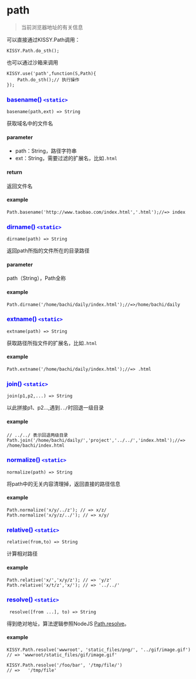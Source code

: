 <style>
h3 {
	color:blue;
}
</style>
# path

> 当前浏览器地址的有关信息

可以直接通过KISSY.Path调用：

	KISSY.Path.do_sth();

也可以通过沙箱来调用

	KISSY.use('path',function(S,Path){
		Path.do_sth();// 执行操作
	});

### basename()  `<static>`

`basename(path,ext) => String`

获取域名中的文件名

#### parameter

- path：String，路径字符串
- ext：String，需要过滤的扩展名，比如`.html`

#### return

返回文件名

#### example

	Path.basename('http://www.taobao.com/index.html','.html');//=> index

### dirname()  `<static>`

`dirname(path) => String`

返回path所指的文件所在的目录路径

#### parameter

path（String），Path全称

#### example

	Path.dirname('/home/bachi/daily/index.html');//=>/home/bachi/daily

### extname()  `<static>`

`extname(path) => String`

获取路径所指文件的扩展名，比如`.html`

#### example

	Path.extname('/home/bachi/daily/index.html');//=> .html

### join()  `<static>`

`join(p1,p2,...) => String`

以此拼接p1、p2...,遇到`../`时回退一级目录

#### example

	// ../../ 表示回退两级目录
	Path.join('/home/bachi/daily/','project','../../','index.html');//=> /home/bachi/index.html

### normalize()  `<static>`

`normalize(path) => String`

将path中的无关内容清理掉，返回直接的路径信息

#### example

	Path.normalize('x/y/../z'); // => x/z/
	Path.normalize('x/y/z/../'); // => x/y/

### relative()  `<static>`

`relative(from,to) => String`

计算相对路径

#### example

	Path.relative('x/','x/y/z'); // => 'y/z'
	Path.relative('x/t/z','x/'); // => '../../'

### resolve()  `<static>`

` resolve([from ...], to) => String`

得到绝对地址，算法逻辑参照NodeJS [Path.resolve](http://nodejs.org/api/path.html#path_path_resolve_from_to)。

#### example

	KISSY.Path.resolve('wwwroot', 'static_files/png/', '../gif/image.gif')
	// => 'wwwroot/static_files/gif/image.gif'

	KISSY.Path.resolve('/foo/bar', '/tmp/file/')
	// =>	'/tmp/file'



